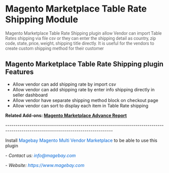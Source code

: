 <h1>Magento Marketplace Table Rate Shipping Module</h1>

<p><span style="color:rgb(99, 99, 99); font-family:roboto,helvetica neue,helvetica,arial,sans-serif; font-size:14px">Magento Marketplace Table Rate Shipping plugin allow Vendor can import Table Rates shipping via file csv or they can enter the shipping detail as country, zip code, state, price, weight, shipping title directly. It is useful for the vendors to create custom shipping method for their customer</span></p>

<h2>Magento Marketplace Table Rate Shipping plugin Features</h2>

<ul>
	<li style="text-align:left">Allow vendor can add shipping rate by import csv</li>
	<li style="text-align:left">Allow vendor can add shipping rate by enter info shipping directly in seller dashboard</li>
	<li style="text-align:left">Allow vendor have separate shipping method block on checkout page</li>
	<li style="text-align:left">Allow vendor can sort to display each item in Table Rate shipping</li>
</ul>

<p><strong>Related Add-ons:&nbsp;<a href="https://github.com/magebaycom/magento-marketplace-advance-report-plugin">Magento Marketplace Advance Report</a></strong></p>

<p>-----------------------------------------------------------------------------------------------------------------------------------</p>

<p>Install&nbsp;<a href="https://www.magebay.com/magento-multi-vendor-marketplace-extension" style="box-sizing: border-box; background-color: transparent; color: rgb(3, 102, 214); text-decoration-line: none;">Magebay Magento Multi Vendor Marketplace</a>&nbsp;to be able to use this plugin</p>

<p><em>- Contact&nbsp;us:&nbsp;<a href="mailto:info@magebay.com" style="box-sizing: border-box; background-color: transparent; color: rgb(3, 102, 214); text-decoration-line: none;">info@magebay.com</a></em></p>

<p><em>- Website:&nbsp;<a href="https://www.magebay.com/" style="box-sizing: border-box; background-color: transparent; color: rgb(3, 102, 214); text-decoration-line: none;">https://www.magebay.com</a></em></p>

